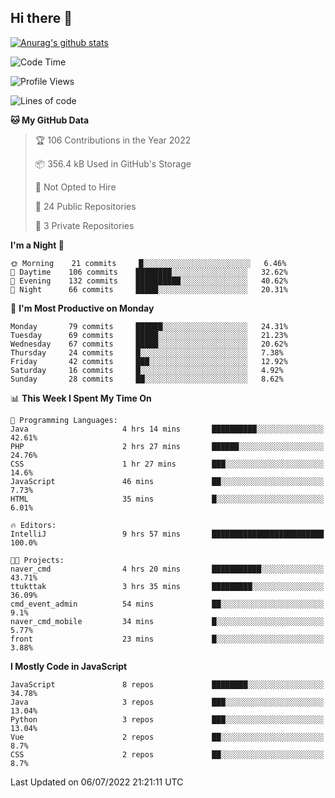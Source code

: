 ## Hi there 👋

[![Anurag's github stats](https://github-readme-stats.vercel.app/api?username=Songwonseok)](https://github.com/anuraghazra/github-readme-stats)



<!--START_SECTION:waka-->
![Code Time](http://img.shields.io/badge/Code%20Time-1%2C595%20hrs%2019%20mins-blue)

![Profile Views](http://img.shields.io/badge/Profile%20Views-0-blue)

![Lines of code](https://img.shields.io/badge/From%20Hello%20World%20I%27ve%20Written-3%20Million%20lines%20of%20code-blue)

**🐱 My GitHub Data** 

> 🏆 106 Contributions in the Year 2022
 > 
> 📦 356.4 kB Used in GitHub's Storage 
 > 
> 🚫 Not Opted to Hire
 > 
> 📜 24 Public Repositories 
 > 
> 🔑 3 Private Repositories  
 > 
**I'm a Night 🦉** 

```text
🌞 Morning    21 commits     █░░░░░░░░░░░░░░░░░░░░░░░░   6.46% 
🌆 Daytime    106 commits    ████████░░░░░░░░░░░░░░░░░   32.62% 
🌃 Evening    132 commits    ██████████░░░░░░░░░░░░░░░   40.62% 
🌙 Night      66 commits     █████░░░░░░░░░░░░░░░░░░░░   20.31%

```
📅 **I'm Most Productive on Monday** 

```text
Monday       79 commits     ██████░░░░░░░░░░░░░░░░░░░   24.31% 
Tuesday      69 commits     █████░░░░░░░░░░░░░░░░░░░░   21.23% 
Wednesday    67 commits     █████░░░░░░░░░░░░░░░░░░░░   20.62% 
Thursday     24 commits     █░░░░░░░░░░░░░░░░░░░░░░░░   7.38% 
Friday       42 commits     ███░░░░░░░░░░░░░░░░░░░░░░   12.92% 
Saturday     16 commits     █░░░░░░░░░░░░░░░░░░░░░░░░   4.92% 
Sunday       28 commits     ██░░░░░░░░░░░░░░░░░░░░░░░   8.62%

```


📊 **This Week I Spent My Time On** 

```text
💬 Programming Languages: 
Java                     4 hrs 14 mins       ██████████░░░░░░░░░░░░░░░   42.61% 
PHP                      2 hrs 27 mins       ██████░░░░░░░░░░░░░░░░░░░   24.76% 
CSS                      1 hr 27 mins        ███░░░░░░░░░░░░░░░░░░░░░░   14.6% 
JavaScript               46 mins             ██░░░░░░░░░░░░░░░░░░░░░░░   7.73% 
HTML                     35 mins             █░░░░░░░░░░░░░░░░░░░░░░░░   6.01%

🔥 Editors: 
IntelliJ                 9 hrs 57 mins       █████████████████████████   100.0%

🐱‍💻 Projects: 
naver_cmd                4 hrs 20 mins       ███████████░░░░░░░░░░░░░░   43.71% 
ttukttak                 3 hrs 35 mins       █████████░░░░░░░░░░░░░░░░   36.09% 
cmd_event_admin          54 mins             ██░░░░░░░░░░░░░░░░░░░░░░░   9.1% 
naver_cmd_mobile         34 mins             █░░░░░░░░░░░░░░░░░░░░░░░░   5.77% 
front                    23 mins             █░░░░░░░░░░░░░░░░░░░░░░░░   3.88%

```

**I Mostly Code in JavaScript** 

```text
JavaScript               8 repos             ████████░░░░░░░░░░░░░░░░░   34.78% 
Java                     3 repos             ███░░░░░░░░░░░░░░░░░░░░░░   13.04% 
Python                   3 repos             ███░░░░░░░░░░░░░░░░░░░░░░   13.04% 
Vue                      2 repos             ██░░░░░░░░░░░░░░░░░░░░░░░   8.7% 
CSS                      2 repos             ██░░░░░░░░░░░░░░░░░░░░░░░   8.7%

```



 Last Updated on 06/07/2022 21:21:11 UTC
<!--END_SECTION:waka-->
